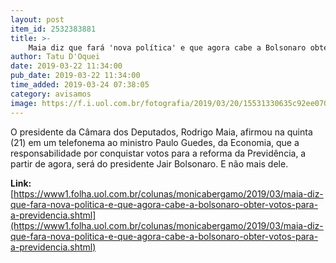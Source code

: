 ```yaml
---
layout: post
item_id: 2532383881
title: >-
    Maia diz que fará 'nova política' e que agora cabe a Bolsonaro obter votos para a Previdência
author: Tatu D'Oquei
date: 2019-03-22 11:34:00
pub_date: 2019-03-22 11:34:00
time_added: 2019-03-24 07:38:05
category: avisamos
image: https://f.i.uol.com.br/fotografia/2019/03/20/15531330635c92ee07094d4_1553133063_3x2_rt.jpg
---
```


O presidente da Câmara dos Deputados, Rodrigo Maia, afirmou na quinta (21) em um telefonema ao ministro Paulo Guedes, da Economia, que a responsabilidade por conquistar votos para a reforma da Previdência, a partir de agora, será do presidente Jair Bolsonaro. E não mais dele.

**Link:** [https://www1.folha.uol.com.br/colunas/monicabergamo/2019/03/maia-diz-que-fara-nova-politica-e-que-agora-cabe-a-bolsonaro-obter-votos-para-a-previdencia.shtml](https://www1.folha.uol.com.br/colunas/monicabergamo/2019/03/maia-diz-que-fara-nova-politica-e-que-agora-cabe-a-bolsonaro-obter-votos-para-a-previdencia.shtml)

